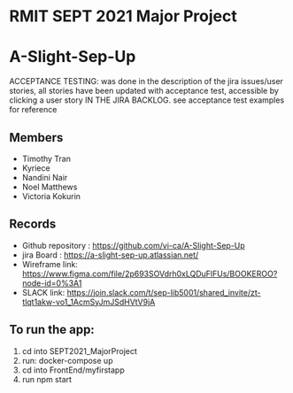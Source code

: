 # RMIT SEPT 2021 Major Project
# A-Slight-Sep-Up

ACCEPTANCE TESTING: was done in the description of the jira issues/user stories, all stories have been updated with acceptance test, accessible by clicking a user story IN THE JIRA BACKLOG. see acceptance test examples for reference

## Members
* Timothy Tran
* Kyriece 
* Nandini Nair
* Noel Matthews
* Victoria Kokurin

## Records

* Github repository : https://github.com/vi-ca/A-Slight-Sep-Up 
* jira Board : https://a-slight-sep-up.atlassian.net/ 
* Wireframe link: https://www.figma.com/file/2p693SOVdrh0xLQDuFlFUs/BOOKEROO?node-id=0%3A1
* SLACK link: https://join.slack.com/t/sep-lib5001/shared_invite/zt-tlqt1akw-vo1_1AcmSyJmJSdHVtV9jA 

## To run the app:
1) cd into SEPT2021_MajorProject
2) run: docker-compose up
3) cd into FrontEnd/myfirstapp
4) run npm start